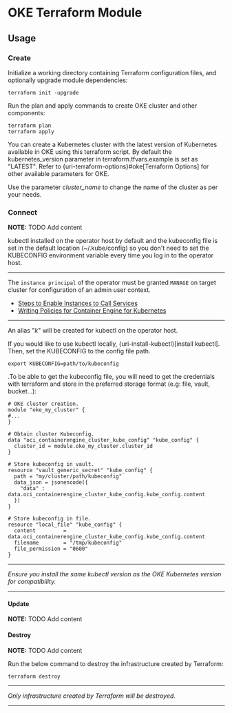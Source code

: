 # OKE Terraform Module

## Usage

### Create

Initialize a working directory containing Terraform configuration files, and optionally upgrade module dependencies:
```
terraform init -upgrade
```

Run the plan and apply commands to create OKE cluster and other components:
```
terraform plan
terraform apply
```

You can create a Kubernetes cluster with the latest version of Kubernetes available in OKE using this terraform script. By default the kubernetes_version parameter in terraform.tfvars.example is set as "LATEST". Refer to {uri-terraform-options}#oke[Terraform Options] for other available parameters for OKE.

Use the parameter *cluster_name* to change the name of the cluster as per your needs.

### Connect

**NOTE:** TODO Add content

kubectl installed on the operator host by default and the kubeconfig file is set in the default location (~/.kube/config) so you don't need to set the KUBECONFIG environment variable every time you log in to the operator host. 

****
The `instance principal` of the operator must be granted `MANAGE` on target cluster for configuration of an admin user context.
* [Steps to Enable Instances to Call Services](https://docs.oracle.com/en-us/iaas/Content/Identity/Tasks/callingservicesfrominstances.htm#setup)
* [Writing Policies for Container Engine for Kubernetes](https://docs.oracle.com/en-us/iaas/Content/Identity/Reference/contengpolicyreference.htm)
****

An alias "*k*" will be created for kubectl on the operator host. 

If you would like to use kubectl locally, {uri-install-kubectl}[install kubectl]. Then, set the KUBECONFIG to the config file path.

```
export KUBECONFIG=path/to/kubeconfig
```

.To be able to get the kubeconfig file, you will need to get the credentials with terraform and store in the preferred storage format (e.g: file, vault, bucket...):
```
# OKE cluster creation.
module "oke_my_cluster" {
#...
}

# Obtain cluster Kubeconfig.
data "oci_containerengine_cluster_kube_config" "kube_config" {
  cluster_id = module.oke_my_cluster.cluster_id
}

# Store kubeconfig in vault.
resource "vault_generic_secret" "kube_config" {
  path = "my/cluster/path/kubeconfig"
  data_json = jsonencode({
    "data" : data.oci_containerengine_cluster_kube_config.kube_config.content
  })
}

# Store kubeconfig in file.
resource "local_file" "kube_config" {
  content         = data.oci_containerengine_cluster_kube_config.kube_config.content
  filename        = "/tmp/kubeconfig"
  file_permission = "0600"
}
```

****
*Ensure you install the same kubectl version as the OKE Kubernetes version for compatibility.*
****

#### Update

**NOTE:** TODO Add content

#### Destroy

**NOTE:** TODO Add content

Run the below command to destroy the infrastructure created by Terraform:

```
terraform destroy
```

****
*Only infrastructure created by Terraform will be destroyed.*
****
